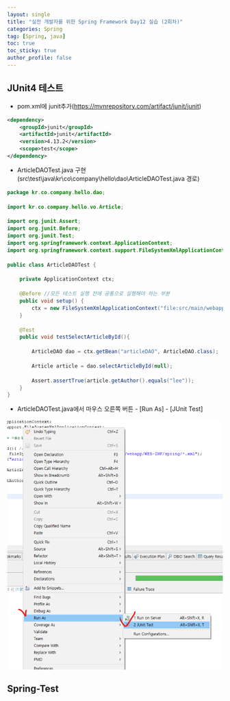 ```yaml
---
layout: single
title: "실전 개발자를 위한 Spring Framework Day12 실습 (2회차)"
categories: Spring
tag: [Spring, java]
toc: true
toc_sticky: true
author_profile: false
---
```

## JUnit4 테스트

* pom.xml에 junit추가(https://mvnrepository.com/artifact/junit/junit)

```xml
<dependency>
    <groupId>junit</groupId>
    <artifactId>junit</artifactId>
    <version>4.13.2</version>
    <scope>test</scope>
</dependency>
```

* ArticleDAOTest.java 구현(src\test\java\kr\co\company\hello\dao\ArticleDAOTest.java 경로)

```JAVA
package kr.co.company.hello.dao;

import kr.co.company.hello.vo.Article;

import org.junit.Assert;
import org.junit.Before;
import org.junit.Test;
import org.springframework.context.ApplicationContext;
import org.springframework.context.support.FileSystemXmlApplicationContext;

public class ArticleDAOTest {
	
	private ApplicationContext ctx;
	
	@Before //모든 테스트 실행 전에 공통으로 실행해야 하는 부분 
	public void setup() {
		ctx = new FileSystemXmlApplicationContext("file:src/main/webapp/WEB-INF/spring/*.xml");
	}
	
	@Test
	public void testSelectArticleById(){
		
		ArticleDAO dao = ctx.getBean("articleDAO", ArticleDAO.class);
		
		Article article = dao.selectArticleById(null);
		
		Assert.assertTrue(article.getAuthor().equals("lee"));
	}
}
```

* ArticleDAOTest.java에서 마우스 오른쪽 버튼 - [Run As] - [JUnit Test]

![image-20220909203317362](../../images/image-20220909203317362.png)



## Spring-Test

